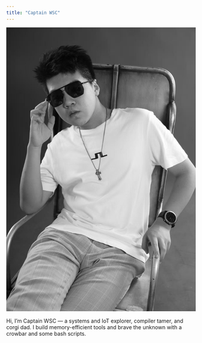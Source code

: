 ```yaml
---
title: "Captain WSC"
---
```


![Captain WSC](/assets/profile.jpg)

Hi, I’m Captain WSC — a systems and IoT explorer, compiler tamer, and corgi dad. I build memory-efficient tools and brave the unknown with a crowbar and some bash scripts.

